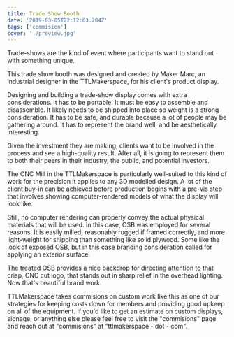 ```yaml
---
title: Trade Show Booth
date: '2019-03-05T22:12:03.284Z'
tags: ['commision']
cover: './preview.jpg'
---
```


Trade-shows are the kind of event where participants want to stand out with something unique.

This trade show booth was designed and created by Maker Marc, an industrial designer in the TTLMakerspace, for his client's product display.

Designing and building a trade-show display comes with extra considerations. It has to be portable. It must be easy to assemble and disassemble. It likely needs to be shipped into place so weight is a strong consideration. It has to be safe, and durable because a lot of people may be gathering around. It has to represent the brand well, and be aesthetically interesting.

Given the investment they are making, clients want to be involved in the process and see a high-quality result. After all, it is going to represent them to both their peers in their industry, the public, and potential investors.

The CNC Mill in the TTLMakerspace is particularly well-suited to this kind of work for the precision it applies to any 3D modelled design. A lot of the client buy-in can be achieved before production begins with a pre-vis step that involves showing computer-rendered models of what the display will look like.

Still, no computer rendering can properly convey the actual physical materials that will be used. In this case, OSB was employed for several reasons. It is easily milled, reasonably rugged if framed correctly, and more light-weight for shipping than something like solid plywood. Some like the look of exposed OSB, but in this case branding consideration called for applying an exterior surface.

The treated OSB provides a nice backdrop for directing attention to that crisp, CNC cut logo, that stands out in sharp relief in the overhead lighting. Now that's beautiful brand work.

TTLMakerspace takes commisions on custom work like this as one of our strategies for keeping costs down for members and providing good upkeep on all of the equipment. If you'd like to get an estimate on custom displays, signage, or anything else please feel free to visit the "commisions" page and reach out at "commisions" at "ttlmakerspace - dot - com".
